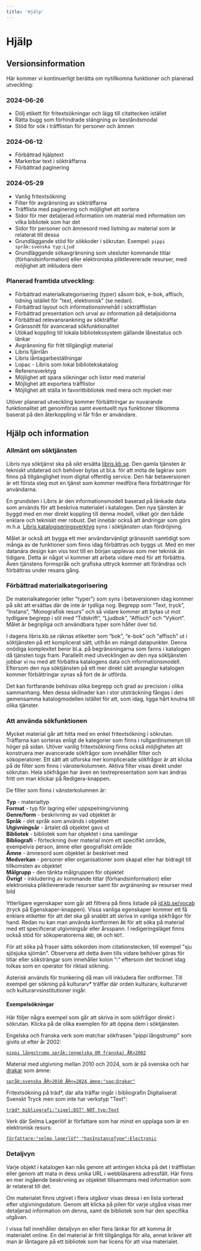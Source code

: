 ```yaml
---
title: 'Hjälp'
---
```


# Hjälp

## Versionsinformation

Här kommer vi kontinuerligt berätta om nytillkomna funktioner och planerad utveckling:

### 2024-06-26

- Dölj etikett för fritextsökningar och lägg till citattecken istället
- Rätta bugg som förhindrade stängning av beståndsmodal
- Stöd för sök i träfflistan för personer och ämnen

### 2024-06-12

- Förbättrad hjälptext
- Markerbar text i sökträffarna
- Förbättrad paginering

### 2024-05-29

- Vanlig fritextsökning
- Filter för avgränsning av sökträffarna
- Träfflista med paginering och möjlighet att sortera
- Sidor för mer detaljerad information om material med information om vilka bibliotek som har det
- Sidor för personer och ämnesord med listning av material som är relaterat till dessa
- Grundläggande stöd för sökkoder i sökrutan. Exempel: `pippi språk:svenska typ:Ljud`
- Grundläggande sökavgränsning som utesluter kommande titlar (förhandsinformation) eller elektroniska pliktlevererade resurser, med möjlighet att inkludera dem

### Planerad framtida utveckling:

- Förbättrad materialkategorisering (typer) såsom bok, e-bok, affisch, tidning istället för "text, elektronisk" (se nedan).
- Förbättrad layout och informationsinnehåll i sökträfflistan
- Förbättrad presentation och urval av information på detaljsidorna
- Förbättrad relevansrankning av sökträffar
- Gränssnitt för avancerad sökfunktionalitet
- Utökad koppling till lokala bibliotekssystem gällande lånestatus och länkar
- Avgränsning för fritt tillgängligt material
- Libris fjärrlån
- Libris låntagarbeställningar
- Lopac - Libris som lokal bibliotekskatalog
- Referensverktyg
- Möjlighet att spara sökningar och listor med material
- Möjlighet att exportera träfflistor
- Möjlighet att ställa in favoritbibliotek med mera
  och mycket mer

Utöver planerad utveckling kommer förbättringar av nuvarande funktionalitet att genomföras samt eventuellt nya funktioner tillkomma baserat på den återkoppling vi får från er användare.

## Hjälp och information

### Allmänt om söktjänsten

Libris nya söktjänst ska på sikt ersätta [libris.kb.se](https://www.libris.kb.se/). Den gamla tjänsten är tekniskt utdaterad och behöver bytas ut bl.a. för att möta de lagkrav som finns på tillgänglighet inom digital offentlig service.
Den här betaversionen är ett första steg mot en tjänst som kommer medföra flera förbättringar för användarna.

En grundsten i Libris är den informationsmodell baserad på länkade data som används för att beskriva materialet i katalogen. Den nya tjänsten är byggd med en mer direkt koppling till denna modell, vilket gör den både enklare och tekniskt mer robust. Det innebär också att ändringar som görs m.h.a. [Libris katalogiseringsverktyg](https://libris-qa.kb.se/katalogisering/) syns i söktjänsten utan fördröjning.

Målet är också att bygga ett mer användarvänligt gränssnitt samtidigt som många av de funktioner som finns idag förbättras och byggs ut.
Med en mer datanära design kan viss text till en början upplevas som mer teknisk än tidigare. Detta är något vi kommer att arbeta vidare med för att förbättra. Även tjänstens formspråk och grafiska uttryck kommer att förändras och förbättras under resans gång.

### Förbättrad materialkategorisering

De materialkategorier (eller "typer") som syns i betaversionen idag kommer på sikt att ersättas där de inte är tydliga nog. Begrepp som “Text, tryck”, “Instans“, “Monografisk resurs” och så vidare kommer att bytas ut mot tydligare begrepp i stil med “Tidskrift“, “Ljudbok“, “Affisch” och “Vykort“. Målet är begripliga och användbara typer som håller över tid.

I dagens libris.kb.se räknas etiketter som “bok”, “e-bok” och “affisch” ut i söktjänsten på ett komplicerat sätt, utifrån en mängd datapunkter. Denna onödiga komplexitet beror bl.a. på begränsningarna som fanns i katalogen då tjänsten togs fram. Parallellt med utvecklingen av den nya söktjänsten jobbar vi nu med att förbättra katalogens data och informationsmodell. Eftersom den nya söktjänsten på ett mer direkt sätt avspeglar katalogen kommer förbättringar synas så fort de är utförda.

Det kan fortfarande behövas olika begrepp och grad av precision i olika sammanhang. Men dessa skillnader kan i stor utsträckning fångas i den gemensamma katalogmodellen istället för att, som idag, ligga hårt knutna till olika tjänster.

### Att använda sökfunktionen

Mycket material går att hitta med en enkel fritextsökning i sökrutan. Träffarna kan sorteras enligt de kategorier som finns i rullgardinsmenyn till höger på sidan.
Utöver vanlig fritextsökning finns också möjligheten att konstruera mer avancerade sökfrågor som innehåller filter och sökoperatorer.
Ett sätt att utforska mer komplicerade sökfrågor är att klicka på de filter som finns i vänsterkolumnen. Aktiva filter visas direkt under sökrutan. Hela sökfrågan har även en textrepresentation som kan ändras fritt om man klickar på Redigera-knappen.

De filter som finns i vänsterkolumnen är:

<b>Typ</b> - materialtyp<br>
<b>Format</b> - typ för lagring eller uppspelning/visning<br>
<b>Genre/form</b> - beskrivning av vad objektet är<br>
<b>Språk</b> - det språk som används i objektet<br>
<b>Utgivningsår</b> - årtalet då objektet gavs ut<br>
<b>Bibliotek</b> - bibliotek som har objektet i sina samlingar<br>
<b>Bibliografi</b> - förteckning över material inom ett specifikt område, exempelvis person, ämne eller geografiskt område<br>
<b>Ämne</b> - ämnesord som objektet är beskrivet med<br>
<b>Medverkan</b> - personer eller organisationer som skapat eller har bidragit till tillkomsten av objektet<br>
<b>Målgrupp</b> - den tänkta målgruppen för objektet<br>
<b>Övrigt</b> - inkludering av kommande titlar (förhandsinformation) eller elektroniska pliktlevererade resurser samt för avgränsning av resurser med bild

Ytterligare egenskaper som går att filtrera på finns listade på [id.kb.se/vocab](https://id.kb.se/vocab/) (tryck på Egenskaper-knappen). Vissa vanliga egenskaper kommer ett få enklare etiketter för att det ska gå snabbt att skriva in vanliga sökfrågor för hand. Redan nu kan man använda kortformen `ÅR` för att söka på material med ett specificerat utgivningsår eller årsspann.
I redigeringsläget finns också stöd för sökoperatorerna `AND`, `OR` och `NOT`.

För att söka på fraser sätts sökorden inom citationstecken, till exempel "sju sjösjuka sjömän". Observera att detta även tills vidare behöver göras för titlar eller söksträngar som innehåller kolon “:“ eftersom det tecknet idag tolkas som en operator för riktad sökning.

Asterisk används för trunkering då man vill inkludera fler ordformer. Till exempel ger sökning på kulturarv\* träffar där orden kulturarv, kulturarvet och kulturarvsinstitutioner ingår.

#### Exempelsökningar

Här följer några exempel som går att skriva in som sökfrågor direkt i sökrutan. Klicka på de olika exemplen för att öppna dem i söktjänsten.

Engelska och franska verk som matchar sökfrasen "pippi långstrump" som givits ut efter år 2002:

[`pippi långstrump språk:(engelska OR franska) ÅR>2002`](<https://beta.libris-qa.kb.se/find?_i=pippi+l%C3%A5ngstrump&_q=pippi+l%C3%A5ngstrump+SPR%C3%85K:(engelska%20OR%20franska)&_limit=20&_x=advanced>)

Material med utgivning mellan 2010 och 2024, som är på svenska och har [drakar](https://id.kb.se/term/sao/Drakar) som ämne:

[`språk:svenska ÅR>2010 ÅR<=2024 ämne:"sao:Drakar"`](https://beta.libris-qa.kb.se/find?_i=&_q=SPR%C3%85K:svenska+%C3%85R%3E2010+%C3%85R%3C%3D2024+subject:%22sao:Drakar%22&_limit=20&_x=advanced)

Fritextsökning på träd\*, där alla träffar ingår i bibliografin Digitaliserat Svenskt Tryck men som inte har verkstyp "Text":

[`träd* bibliografi:"sigel:DST" NOT typ:Text`](https://beta.libris-qa.kb.se/find?_i=tr%C3%A4d*&_q=tr%C3%A4d*+bibliography:%22sigel:DST%22+NOT+%22rdf:type%22:Text&_limit=20&_x=advanced)

Verk där Selma Lagerlöf är författare som har minst en upplaga som är en elektronisk resurs:

[`författare:"selma lagerlöf" "hasInstanceType":Electronic`](https://beta.libris-qa.kb.se/find?_i=&_q=F%C3%96RF:%22selma+lagerl%C3%B6f%22+hasInstanceType:Electronic&_limit=20&_x=advanced)

### Detaljvyn

Varje objekt i katalogen kan nås genom att antingen klicka på det i träfflistan eller genom att mata in dess unika URL i webbläsarens adressfält. Här finns en mer ingående beskrvning av objektet tillsammans med information som är relaterat till det.

Om materialet finns utgivet i flera utgåvor visas dessa i en lista sorterad efter utgivningsdatum. Genom att klicka på pilen för varje utgåva visas mer detaljerad information om denna, samt de bibliotek som har den specifika utgåvan.

I vissa fall innehåller detaljvyn en eller flera länkar för att komma åt materialet online. En del material är fritt tillgängliga för alla, annat kräver att man är låntagare på ett bibliotek som har licens för att visa materialet.
